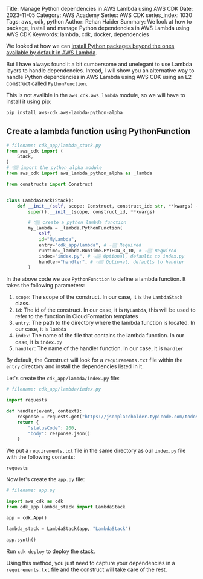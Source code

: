 Title: Manage Python dependencies in AWS Lambda using AWS CDK
Date: 2023-11-05
Category: AWS Academy
Series: AWS CDK
series_index: 1030
Tags: aws, cdk, python
Author: Rehan Haider
Summary: We look at how to package, install and manage Python dependencies in AWS Lambda using AWS CDK
Keywords: lambda, cdk, docker, dependencies


We looked at how we can [install Python packages beyond the ones available by default in AWS Lambda]({filename}50001020-cdk-fn-lambda_layers.md#create-a-lambda-layer-in-aws-cdk-using-python-to-handle-dependencies). 

But I have always found it a bit cumbersome and unelegant to use Lambda layers to handle dependencies. Intead, I will show you an alternative way to handle Python dependencies in AWS Lambda using AWS CDK using an L2 construct called `PythonFunction`.

This is not availble in the `aws_cdk.aws_lambda` module, so we will have to install it using pip:

```bash
pip install aws-cdk.aws-lambda-python-alpha
```

## Create a lambda function using PythonFunction

```python
# filename: cdk_app/lambda_stack.py
from aws_cdk import (
    Stack,
)
# 👇🏽 import the python_alpha module
from aws_cdk import aws_lambda_python_alpha as _lambda

from constructs import Construct


class LambdaStack(Stack):
    def __init__(self, scope: Construct, construct_id: str, **kwargs) -> None:
        super().__init__(scope, construct_id, **kwargs)

        # 👇🏽 create a python lambda function
        my_lambda = _lambda.PythonFunction(
            self,
            id="MyLambda",
            entry="cdk_app/lambda", # 👈🏽 Required
            runtime=_lambda.Runtime.PYTHON_3_10, # 👈🏽 Required
            index="index.py", # 👈🏽 Optional, defaults to index.py
            handler="handler", # 👈🏽 Optional, defaults to handler
        )
```

In the above code we use `PythonFunction` to define a lambda function. It takes the following parameters:

1. `scope`: The scope of the construct. In our case, it is the `LambdaStack` class.
2. `id`: The id of the construct. In our case, it is `MyLambda`, this will be used to refer to the function in CloudFormation templates
3. `entry`: The path to the directory where the lambda function is located. In our case, it is `lambda`
4. `index`: The name of the file that contains the lambda function. In our case, it is `index.py`
5. `handler`: The name of the handler function. In our case, it is `handler`

By default, the Construct will look for a `requirements.txt` file within the `entry` directory and install the dependencies listed in it. 

Let's create the `cdk_app/lambda/index.py` file:

```python
# filename: cdk_app/lambda/index.py

import requests

def handler(event, context):
    response = requests.get("https://jsonplaceholder.typicode.com/todos/1")
    return {
        "statusCode": 200,
        "body": response.json()
    }
```

We put a `requirements.txt` file in the same directory as our `index.py` file with the following contents:

```text
requests
```

Now let's create the `app.py` file:

```python
# filename: app.py

import aws_cdk as cdk
from cdk_app.lambda_stack import LambdaStack

app = cdk.App()

lambda_stack = LambdaStack(app, "LambdaStack")

app.synth()
```

Run `cdk deploy` to deploy the stack. 

Using this method, you just need to capture your dependencies in a `requirements.txt` file and the construct will take care of the rest.